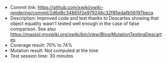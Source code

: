 * Commit link: https://github.com/xwiki/xwiki-rendering/commit/2d6d8c34865f2e979248c32f85edafb56197beca
* Description: Improved code and test thanks to Descartes showing that object equality wasn't tested well enough in the case of false comparison. See also https://massol.myxwiki.org/xwiki/bin/view/Blog/MutationTestingDescartes
* Coverage result: 70% to 74%
* Mutation result: Not computed at the time
* Test session time: 30 minutes
